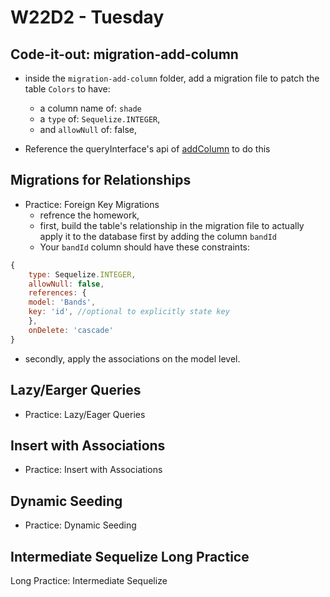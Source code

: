 # W22D2 - Tuesday

## Code-it-out: migration-add-column
- inside the `migration-add-column` folder, add a migration file to patch the table `Colors` to have:
  - a column name of: `shade`
  - a `type` of: `Sequelize.INTEGER`,
  - and `allowNull` of: false,

- Reference the queryInterface's api of [addColumn](https://sequelize.org/api/v6/class/src/dialects/abstract/query-interface.js~queryinterface#instance-method-addColumn) to do this


## Migrations for Relationships
- Practice: Foreign Key Migrations
  - refrence the homework, 
  - first, build the table's relationship in the migration file to actually apply it to the database first by adding the column `bandId`
  - Your `bandId` column should have these constraints:
```javascript
{
    type: Sequelize.INTEGER,
    allowNull: false,
    references: {
    model: 'Bands',
    key: 'id', //optional to explicitly state key
    },
    onDelete: 'cascade'
}
```
  - secondly, apply the associations on the model level. 

## Lazy/Earger Queries
- Practice: Lazy/Eager Queries

## Insert with Associations
- Practice: Insert with Associations

## Dynamic Seeding
- Practice: Dynamic Seeding


## Intermediate Sequelize Long Practice
Long Practice: Intermediate Sequelize